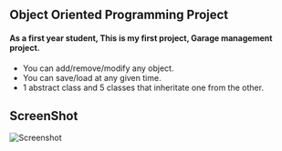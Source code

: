 ## Object Oriented Programming Project
#### As a first year student, This is my first project, Garage management project.  
- You can add/remove/modify any object.
- You can save/load at any given time.
- 1 abstract class and 5 classes that inheritate one from the other.  

## ScreenShot
![Screenshot](https://user-images.githubusercontent.com/68149162/189550243-b6391b25-7b44-4bfe-b199-ae9a2d9f3143.png)
